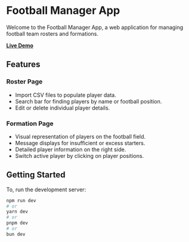 # Football Manager App

Welcome to the Football Manager App, a web application for managing football team rosters and formations.

**[Live Demo](https://football-manager-app-1f81.vercel.app/)**

## Features

### Roster Page

- Import CSV files to populate player data.
- Search bar for finding players by name or football position.
- Edit or delete individual player details.

### Formation Page

- Visual representation of players on the football field.
- Message displays for insufficient or excess starters.
- Detailed player information on the right side.
- Switch active player by clicking on player positions.

## Getting Started

To, run the development server:

```bash
npm run dev
# or
yarn dev
# or
pnpm dev
# or
bun dev
```
